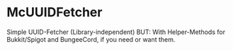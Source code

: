# McUUIDFetcher
Simple UUID-Fetcher (Library-independent)
BUT: With Helper-Methods for Bukkit/Spigot and BungeeCord, if you need or want them.
